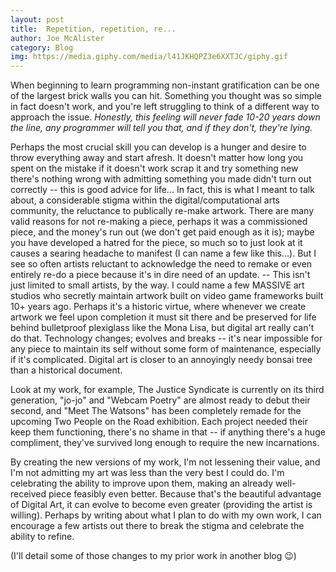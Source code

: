 ```yaml
---
layout: post
title:  Repetition, repetition, re...
author: Joe McAlister
category: Blog
img: https://media.giphy.com/media/l41JKHQPZ3e6XXTJC/giphy.gif
---
```


When beginning to learn programming non-instant gratification can be one of the largest brick walls you can hit. Something you thought was so simple in fact doesn't work, and you're left struggling to think of a different way to approach the issue. <i>Honestly, this feeling will never fade 10-20 years down the line, any programmer will tell you that, and if they don't, they're lying. </i>

Perhaps the most crucial skill you can develop is a hunger and desire to throw everything away and start afresh. It doesn't matter how long you spent on the mistake if it doesn't work scrap it and try something new there's nothing wrong with admitting something you made didn't turn out correctly -- this is good advice for life... In fact, this is what I meant to talk about, a considerable stigma within the digital/computational arts community, the reluctance to publically re-make artwork. There are many valid reasons for not re-making a piece, perhaps it was a commissioned piece, and the money's run out (we don't get paid enough as it is); maybe you have developed a hatred for the piece, so much so to just look at it causes a searing headache to manifest (I can name a few like this...). But I see so often artists reluctant to acknowledge the need to remake or even entirely re-do a piece because it's in dire need of an update. -- This isn't just limited to small artists, by the way. I could name a few MASSIVE art studios who secretly maintain artwork built on video game frameworks built 10+ years ago. Perhaps it's a historic virtue, where whenever we create artwork we feel upon completion it must sit there and be preserved for life behind bulletproof plexiglass like the Mona Lisa, but digital art really can't do that. Technology changes; evolves and breaks -- it's near impossible for any piece to maintain its self without some form of maintenance, especially if it's complicated. Digital art is closer to an annoyingly needy bonsai tree than a historical document.

Look at my work, for example, The Justice Syndicate is currently on its third generation, "jo-jo" and "Webcam Poetry" are almost ready to debut their second, and "Meet The Watsons" has been completely remade for the upcoming Two People on the Road exhibition. Each project needed their keep them functioning, there's no shame in that -- if anything there's a huge compliment, they've survived long enough to require the new incarnations.

By creating the new versions of my work, I'm not lessening their value, and I'm not admitting my art was less than the very best I could do. I'm celebrating the ability to improve upon them, making an already well-received piece feasibly even better. Because that's the beautiful advantage of Digital Art, it can evolve to become even greater (providing the artist is willing). Perhaps by writing about what I plan to do with my own work, I can encourage a few artists out there to break the stigma and celebrate the ability to refine.

(I'll detail some of those changes to my prior work in another blog 😉)